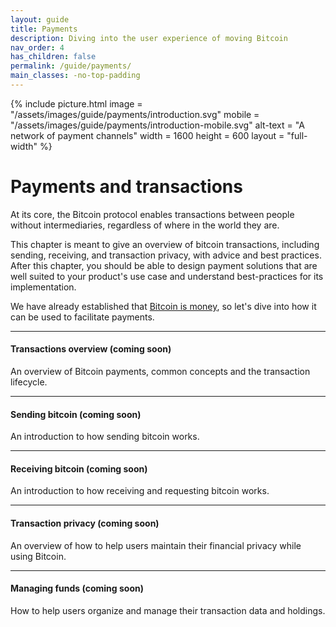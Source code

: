 ```yaml
---
layout: guide
title: Payments
description: Diving into the user experience of moving Bitcoin
nav_order: 4
has_children: false
permalink: /guide/payments/
main_classes: -no-top-padding
---
```


{% include picture.html
   image = "/assets/images/guide/payments/introduction.svg"
   mobile = "/assets/images/guide/payments/introduction-mobile.svg"
   alt-text = "A network of payment channels"
   width = 1600
   height = 600
   layout = "full-width"
%}

# Payments and transactions

At its core, the Bitcoin protocol enables transactions between people without intermediaries, regardless of where in the world they are.

This chapter is meant to give an overview of bitcoin transactions, including sending, receiving, and transaction privacy, with advice and best practices. After this chapter, you should be able to design payment solutions that are well suited to your product's use case and understand best-practices for its implementation.

We have already established that [Bitcoin is money](https://bitcoin.design/guide/getting-started/why-bitcoin-is-unique/#its-money-but-digital), so let's dive into how it can be used to facilitate payments.

---

#### Transactions overview (coming soon)

An overview of Bitcoin payments, common concepts and the transaction lifecycle.

---

#### Sending bitcoin (coming soon)

An introduction to how sending bitcoin works.

---

#### Receiving bitcoin (coming soon)

An introduction to how receiving and requesting bitcoin works.

---

#### Transaction privacy (coming soon)

An overview of how to help users maintain their financial privacy while using Bitcoin.

---

#### Managing funds (coming soon)

How to help users organize and manage their transaction data and holdings.
